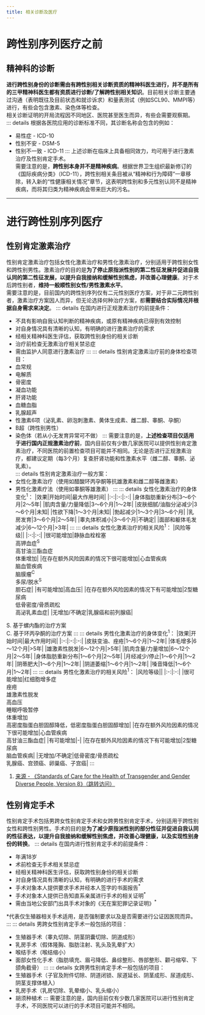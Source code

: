 ```yaml
---
title: 相关诊断及医疗
---
```

# 跨性别序列医疗之前
## 精神科的诊断
**进行跨性别身份的诊断需由有跨性别相关诊断资质的精神科医生进行，并不是所有的三甲精神科医生都有资质进行诊断/了解跨性别相关知识**。目前相关诊断主要通过沟通（表明既往及目前状态和就诊诉求）和量表测试（例如SCL90、MMPI等）进行，有些会包含激素、染色体等检查。  
相关诊断证明的开局流程因不同地区、医院甚至医生而异，有些会需要观察期。  
::: details 根据各医院应用的诊断标准不同，其诊断名称会包含的例如：  
* 易性症 - ICD-10
* 性别不安 - DSM-5 
* 性别不一致 - ICD-11
:::
上述诊断在临床上具备相同效力，均可用于进行激素治疗及性别肯定手术。  
需要注意的是，**跨性别本身并不是精神疾病**。根据世界卫生组织最新修订的《国际疾病分类》（ICD-11），跨性别相关条目被从“精神和行为障碍”一章移除，转入新的“性健康相关情况”章节，这表明跨性别和多元性别认同不是精神疾病，而将其归类为精神疾病会带来巨大的污名。

---
# 进行跨性别序列医疗
## 性别肯定激素治疗
性别肯定激素治疗包括女性化激素治疗和男性化激素治疗，分别适用于跨性别女性和跨性别男性。激素治疗的目的是**为了停止原指派性别的第二性征发展并促进自我认同的第二性征发展，以提升自我接纳和缓解性别焦虑，并改善心理健康**。对于术后跨性别者，**维持一般顺性别女性/男性激素水平**。  
需要注意的是，目前国内的跨性别序列仅有二元性别医疗方案，对于非二元跨性别者，激素治疗方案因人而异，但无论选择何种治疗方案，都**需要结合实际情况并根据自身需求来决定**。
::: details 在国内进行正规激素治疗的前提条件：
* 不具有影响自我认知判断的精神疾病，或原有精神疾病已得到有效控制
* 对自身情况具有清晰的认知，有明确的进行激素治疗的需求
* 经相关精神科医生评估，获取跨性别身份的相关诊断
* 治疗前检查无激素治疗相关禁忌症
* 需由监护人同意进行激素治疗
:::
::: details 性别肯定激素治疗前的身体检查项目：
* 血常规
* 电解质
* 骨密度
* 凝血功能
* 肝肾功能
* 血糖血脂
* 乳腺超声
* 性激素6项（泌乳素、卵泡刺激素、黄体生成素、雌二醇、睾酮、孕酮）
* B超（跨性别男性）
* 染色体（若从小无发育异常可不做）
:::
需要注意的是，**上述检查项目仅适用于进行国内正规激素治疗前**，国内目前仅有少数几家医院可以提供性别肯定激素治疗，不同医院的前置检查项目可能并不相同。无论是否进行正规激素治疗，都建议定期（每3个月）复查肝肾功能和性激素水平（雌二醇、睾酮、泌乳素）。  
::: details 性别肯定激素治疗一般方案：
* 女性化激素治疗（使用如醋酸环丙孕酮等抗雄激素和雌二醇等雌激素）
* 男性化激素疗法（使用如睾酮等雄激素）
:::
::: details 女性化激素治疗的身体变化<sup>1</sup>：
|效果|开始时间|最大作用时间|
|:-:|:-:|:-:|
|身体脂肪重新分布|3～6个月|2～5年|
|肌肉含量/力量降低|3～6个月|1～2年|
|皮肤细腻/油脂分泌减少|3～6个月|未知|
|性欲下降|1～3个月|未知|
|勃起减少|1～3个月|3～6个月|
|乳房发育|3～6个月|2～5年|
|睾丸体积减小|3～6个月|不确定|
|面部和躯体毛发减少|6～12个月|>3年|
:::
::: details 女性化激素治疗的相关风险<sup>1</sup>：
|风险等级||
|:-:|:-:|
|很可能增加|静脉血栓栓塞<br>高钾血症<sup>S</sup><br>高甘油三酯血症<br>体重增加|
|在存在额外风险因素的情况下很可能增加|心血管疾病<br>脑血管疾病<br>脑膜瘤<sup>C</sup><br>多尿/脱水<sup>S</sup><br>胆石症|
|有可能增加|高血压|
|在存在额外风险因素的情况下有可能增加|2型糖尿病<br>低骨密度/骨质疏松<br>高泌乳素血症|
|无增加/不确定|乳腺癌和前列腺癌|

S. 基于螺内酯的治疗方案  
C. 基于环丙孕酮的治疗方案
:::
::: details 男性化激素治疗的身体变化<sup>1</sup>：
|效果|开始时间|最大作用时间|
|:-:|:-:|:-:|
|皮肤变油、痤疮|1～6个月|1～2年|
|体毛增多|6～12个月|>5年|
|雄激素性脱发|6～12个月|>5年|
|肌肉含量/力量增加|6～12个月|2～5年|
|身体脂肪重新分布|1～6个月|2～5年|
|月经减少/停止|1～6个月|1～2年|
|阴蒂肥大|1～6个月|1～2年|
|阴道萎缩|1～6个月|1～2年|
|嗓音降低|1～6个月|1～2年|
:::
::: details 男性化激素治疗的相关风险<sup>1</sup>：
|风险等级||
|:-:|:-:|
|很可能增加|红细胞增多症<br>痤疮<br>雄激素性脱发<br>高血压<br>睡眠呼吸暂停<br>体重增加<br>高密度脂蛋白胆固醇降低，低密度脂蛋白胆固醇增加|
|在存在额外风险因素的情况下很可能增加|心血管疾病<br>高甘油三酯血症|
|有可能增加|-|
|在存在额外风险因素的情况下有可能增加|2型糖尿病<br>脑血管疾病|
|无增加/不确定|低骨密度/骨质疏松<br>乳腺癌、宫颈癌、卵巢癌、子宫癌|
:::
1. [来源 - 《Standards of Care for the Health of Transgender and Gender Diverse People, Version 8》（跳转访问）](https://doi.org/10.1080/26895269.2022.2100644)
## 性别肯定手术
性别肯定手术包括男跨女性别肯定手术和女跨男性别肯定手术，分别适用于跨性别女性和跨性别男性。手术的目的是**为了减少原指派性别的部分性征并促进自我认同的性征表达，以提升自我接纳和缓解性别焦虑，并改善心理健康，以及实现性别身份的转换**。
::: details 在国内进行性别肯定手术的前提条件：
* 年满18岁
* 术前检查无手术相关禁忌症
* 经相关精神科医生评估，获取跨性别身份的相关诊断
* 对自身情况具有清晰的认知，有明确的进行手术的需求
* 手术对象本人提供要求手术并经本人签字的书面报告<sup>*</sup>
* 手术对象本人提供已告知直系亲属进行手术的相关证明<sup>*</sup>
* 需由当地公安部门出具手术对象的《无在案犯罪记录证明》<sup>*</sup>

*代表仅生殖器相关手术适用，是否强制要求以及是否需要进行公证因医院而异。
:::
::: details 男跨女性别肯定手术一般包括的项目：
* 生殖器手术（睾丸切除、阴茎阴囊切除、阴道成形）
* 乳房手术（假体隆胸、脂肪注射、乳头及乳晕扩大）
* 喉结手术（喉结缩小）
* 面部女性化手术（脂肪填充、眉弓降低、鼻综整形、唇部整形、颧弓缩窄、下颌角截骨）
:::
::: details 女跨男性别肯定手术一般包括的项目：
* 生殖器手术（⼦官及附件切除、阴道闭锁、尿道延长、阴茎成形、尿道成形、阴茎支撑体植入）
* 乳房手术（乳房切除、乳晕缩小、乳头缩小）
* 胡须种植术
:::
需要注意的是，国内目前仅有少数几家医院可以进行性别肯定手术，不同医院可以进行的手术项目可能并不相同。